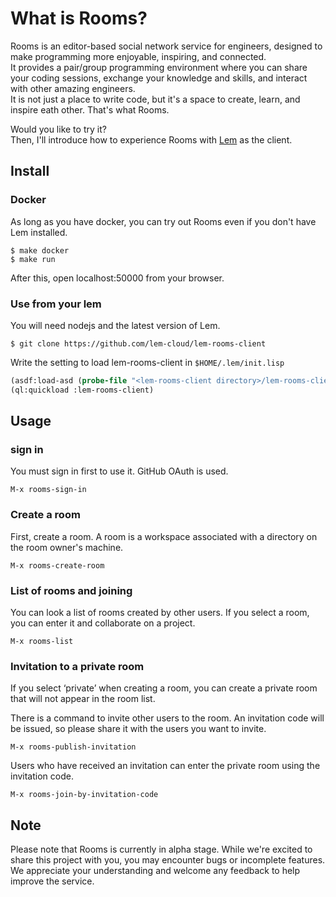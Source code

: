 # What is Rooms?

Rooms is an editor-based social network service for engineers, designed to make programming more enjoyable, inspiring, and connected.  
It provides a pair/group programming environment where you can share your coding sessions, exchange your knowledge and skills, and interact with other amazing engineers.  
It is not just a place to write code, but it's a space to create, learn, and inspire eath other. That's what Rooms.

Would you like to try it?  
Then, I'll introduce how to experience Rooms with [Lem](https://github.com/lem-project/lem) as the client.

## Install

### Docker
As long as you have docker, you can try out Rooms even if you don't have Lem installed.

```
$ make docker
$ make run
```

After this, open localhost:50000 from your browser.

### Use from your lem

You will need nodejs and the latest version of Lem.

```
$ git clone https://github.com/lem-cloud/lem-rooms-client
```

Write the setting to load lem-rooms-client in `$HOME/.lem/init.lisp`

```lisp
(asdf:load-asd (probe-file "<lem-rooms-client directory>/lem-rooms-client.asd"))
(ql:quickload :lem-rooms-client)
```

## Usage

### sign in
You must sign in first to use it.
GitHub OAuth is used.

```
M-x rooms-sign-in
```

### Create a room

First, create a room.
A room is a workspace associated with a directory on the room owner's machine.

```
M-x rooms-create-room
```

### List of rooms and joining

You can look a list of rooms created by other users.
If you select a room, you can enter it and collaborate on a project.

```
M-x rooms-list
```

### Invitation to a private room

If you select ‘private’ when creating a room, you can create a private room that will not appear in the room list.

There is a command to invite other users to the room.
An invitation code will be issued, so please share it with the users you want to invite.

```
M-x rooms-publish-invitation
```

Users who have received an invitation can enter the private room using the invitation code.

```
M-x rooms-join-by-invitation-code
```

## Note
Please note that Rooms is currently in alpha stage.
While we're excited to share this project with you, you may encounter bugs or incomplete features.
We appreciate your understanding and welcome any feedback to help improve the service.
